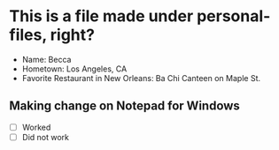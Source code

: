 # This is a file made under personal-files, right?
 - Name: Becca
 - Hometown: Los Angeles, CA
 - Favorite Restaurant in New Orleans: Ba Chi Canteen on Maple St.

## Making change on Notepad for Windows
- [  ] Worked
- [  ] Did not work
